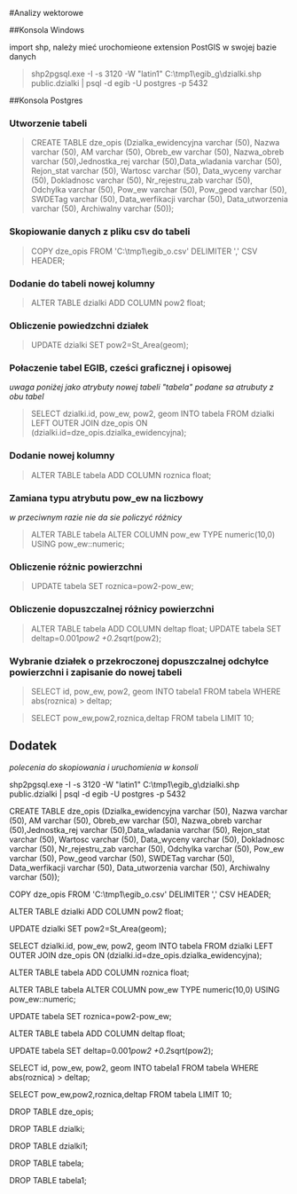 #Analizy wektorowe

##Konsola Windows

import shp, należy mieć urochomieone extension PostGIS w swojej bazie danych

>shp2pgsql.exe -I -s 3120 -W "latin1" C:\tmp1\egib_g\dzialki.shp public.dzialki | psql -d egib -U postgres -p 5432

##Konsola Postgres

### Utworzenie tabeli
 
>CREATE TABLE dze_opis (Dzialka_ewidencyjna varchar (50), Nazwa varchar (50), AM varchar (50), Obreb_ew varchar (50),  Nazwa_obreb varchar (50),Jednostka_rej varchar (50),Data_wladania varchar (50), Rejon_stat varchar (50), Wartosc varchar (50), Data_wyceny varchar (50), Dokladnosc varchar (50), Nr_rejestru_zab varchar (50), Odchylka varchar (50), Pow_ew varchar (50), Pow_geod varchar (50), SWDETag varchar (50), Data_werfikacji varchar (50), Data_utworzenia varchar (50), Archiwalny varchar (50));

### Skopiowanie danych z pliku csv do tabeli

>COPY dze_opis FROM 'C:\tmp1\egib_o.csv'  DELIMITER ',' CSV HEADER;

### Dodanie do tabeli nowej kolumny

>ALTER TABLE dzialki ADD COLUMN pow2 float;

### Obliczenie powiedzchni działek

>UPDATE dzialki SET pow2=St_Area(geom);

### Połaczenie tabel EGIB, cześci graficznej i opisowej

*uwaga poniżej jako atrybuty nowej tabeli "tabela" podane sa atrubuty z obu tabel*

>SELECT dzialki.id, pow_ew, pow2, geom INTO tabela  FROM dzialki LEFT OUTER JOIN dze_opis ON (dzialki.id=dze_opis.dzialka_ewidencyjna);

### Dodanie nowej kolumny

>ALTER TABLE tabela ADD COLUMN roznica float;

### Zamiana typu atrybutu pow_ew na liczbowy

*w przeciwnym razie nie da sie policzyć różnicy*

>ALTER TABLE tabela ALTER COLUMN pow_ew TYPE numeric(10,0) USING pow_ew::numeric;


### Obliczenie różnic powierzchni

>UPDATE tabela SET roznica=pow2-pow_ew;

### Obliczenie dopuszczalnej różnicy powierzchni

>ALTER TABLE tabela ADD COLUMN deltap float;
>UPDATE tabela SET deltap=0.001*pow2 +0.2*sqrt(pow2); 

### Wybranie działek o przekroczonej dopuszczalnej odchyłce powierzchni i zapisanie do nowej tabeli

>SELECT id, pow_ew, pow2, geom INTO tabela1 FROM tabela WHERE abs(roznica) > deltap;

>SELECT pow_ew,pow2,roznica,deltap FROM tabela LIMIT 10;



## Dodatek

*polecenia do skopiowania i uruchomienia w konsoli*

shp2pgsql.exe -I -s 3120 -W "latin1" C:\tmp1\egib_g\dzialki.shp public.dzialki | psql -d egib -U postgres -p 5432

CREATE TABLE dze_opis (Dzialka_ewidencyjna varchar (50), Nazwa varchar (50), AM varchar (50), Obreb_ew varchar (50),  Nazwa_obreb varchar (50),Jednostka_rej varchar (50),Data_wladania varchar (50), Rejon_stat varchar (50), Wartosc varchar (50), Data_wyceny varchar (50), Dokladnosc varchar (50), Nr_rejestru_zab varchar (50), Odchylka varchar (50), Pow_ew varchar (50), Pow_geod varchar (50), SWDETag varchar (50), Data_werfikacji varchar (50), Data_utworzenia varchar (50), Archiwalny varchar (50));

COPY dze_opis FROM 'C:\tmp1\egib_o.csv'  DELIMITER ',' CSV HEADER;

ALTER TABLE dzialki ADD COLUMN pow2 float;

UPDATE dzialki SET pow2=St_Area(geom);

SELECT dzialki.id, pow_ew, pow2, geom INTO tabela  FROM dzialki LEFT OUTER JOIN dze_opis ON (dzialki.id=dze_opis.dzialka_ewidencyjna);

ALTER TABLE tabela ADD COLUMN roznica float;

ALTER TABLE tabela ALTER COLUMN pow_ew TYPE numeric(10,0) USING pow_ew::numeric;

UPDATE tabela SET roznica=pow2-pow_ew;

ALTER TABLE tabela ADD COLUMN deltap float;

UPDATE tabela SET deltap=0.001*pow2 +0.2*sqrt(pow2); 

SELECT id, pow_ew, pow2, geom INTO tabela1 FROM tabela WHERE abs(roznica) > deltap;

SELECT pow_ew,pow2,roznica,deltap FROM tabela LIMIT 10;


DROP TABLE dze_opis;

DROP TABLE dzialki;

DROP TABLE dzialki1;

DROP TABLE tabela;

DROP TABLE tabela1;


